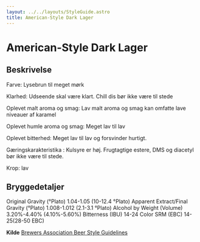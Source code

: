 ```yaml
---
layout: ../../layouts/StyleGuide.astro
title: American-Style Dark Lager
---
```

# American-Style Dark Lager

## Beskrivelse
Farve: Lysebrun til meget mørk

Klarhed: Udseende skal være klart. Chill dis bør ikke være til stede

Oplevet malt aroma og smag: Lav malt aroma og smag kan omfatte lave niveauer af karamel

Oplevet humle aroma og smag: Meget lav til lav

Oplevet bitterhed: Meget lav til lav og forsvinder hurtigt.

Gæringskarakteristika : Kulsyre er høj. Frugtagtige estere, DMS og diacetyl bør ikke være til stede.

Krop: lav




## Bryggedetaljer
Original Gravity (°Plato) 1.04-1.05 (10-12.4 °Plato)
Apparent Extract/Final Gravity (°Plato) 1.008-1.012 (2.1-3.1 °Plato)
Alcohol by Weight (Volume) 3.20%-4.40% (4.10%-5.60%)
Bitterness (IBU) 14-24
Color SRM (EBC) 14-25(28-50 EBC)					



**Kilde**
[Brewers Association Beer Style Guidelines](https://www.brewersassociation.org/)
